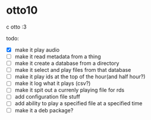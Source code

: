 # otto10
c otto :3


todo:
- [x] make it play audio
- [ ] make it read metadata from a thing
- [ ] make it create a database from a directory
- [ ] make it select and play files from that database
- [ ] make it play ids at the top of the hour(and half hour?)
- [ ] make it log what it plays (csv?)
- [ ] make it spit out a currenly playing file for rds
- [ ] add configuration file stuff
- [ ] add ability to play a specified file at a specified time
- [ ] make it a deb package?
